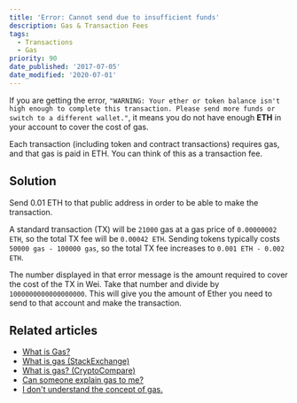 ```yaml
---
title: 'Error: Cannot send due to insufficient funds'
description: Gas & Transaction Fees
tags:
  - Transactions
  - Gas
priority: 90
date_published: '2017-07-05'
date_modified: '2020-07-01'
---
```


If you are getting the error, `"WARNING: Your ether or token balance isn't high enough to complete this transaction. Please send more funds or switch to a different wallet."`, it means you do not have enough **ETH** in your account to cover the cost of gas.

Each transaction (including token and contract transactions) requires gas, and that gas is paid in ETH. You can think of this as a transaction fee.

## Solution

Send 0.01 ETH to that public address in order to be able to make the transaction.

A standard transaction (TX) will be `21000` gas at a gas price of `0.00000002 ETH`, so the total TX fee will be `0.00042 ETH`. Sending tokens typically costs `50000 gas - 100000 gas`, so the total TX fee increases to `0.001 ETH - 0.002 ETH`.

The number displayed in that error message is the amount required to cover the cost of the TX in Wei. Take that number and divide by `1000000000000000000`. This will give you the amount of Ether you need to send to that account and make the transaction.

## Related articles

* [What is Gas?](/general-knowledge/ethereum-blockchain/what-is-gas)
* [What is gas (StackExchange)](https://ethereum.stackexchange.com/questions/3/what-is-gas-and-transaction-fee-in-ethereum)
* [What is gas? (CryptoCompare)](https://www.cryptocompare.com/coins/guides/what-is-the-gas-in-ethereum/)
* [Can someone explain gas to me?](https://www.reddit.com/r/ethereum/comments/271qdz/can_someone_explain_the_concept_of_gas_in_ethereum/)
* [I don't understand the concept of gas.](https://www.reddit.com/r/ethereum/comments/3fnpr1/can_someone_possibly_explain_the_concept_of/)

